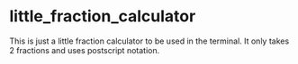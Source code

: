 # little_fraction_calculator
This is just a little fraction calculator to be used in the terminal. It only takes 2 fractions and uses postscript notation.

